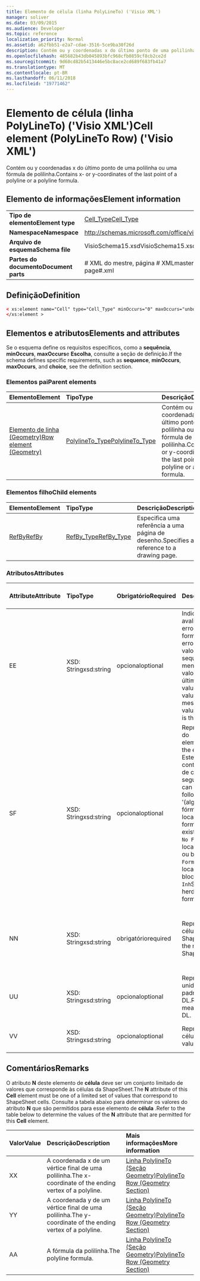 ```yaml
---
title: Elemento de célula (linha PolyLineTo) ('Visio XML')
manager: soliver
ms.date: 03/09/2015
ms.audience: Developer
ms.topic: reference
localization_priority: Normal
ms.assetid: a62fbb51-e2a7-cdae-3516-5ce9ba30f26d
description: Contém ou y coordenadas x do último ponto de uma polilinha ou uma fórmula de polilinha.
ms.openlocfilehash: 485682b43db045893bfc968cfb0859cf8cb2ce2d
ms.sourcegitcommit: 9d60cd82b5413446e5bc8ace2cd689f683fb41a7
ms.translationtype: MT
ms.contentlocale: pt-BR
ms.lasthandoff: 06/11/2018
ms.locfileid: "19771462"
---
```

# <a name="cell-element-polylineto-row-visio-xml"></a><span data-ttu-id="e63e4-103">Elemento de célula (linha PolyLineTo) ('Visio XML')</span><span class="sxs-lookup"><span data-stu-id="e63e4-103">Cell element (PolyLineTo Row) ('Visio XML')</span></span>

<span data-ttu-id="e63e4-104">Contém ou y coordenadas x do último ponto de uma polilinha ou uma fórmula de polilinha.</span><span class="sxs-lookup"><span data-stu-id="e63e4-104">Contains x- or y-coordinates of the last point of a polyline or a polyline formula.</span></span>
  
## <a name="element-information"></a><span data-ttu-id="e63e4-105">Elemento de informações</span><span class="sxs-lookup"><span data-stu-id="e63e4-105">Element information</span></span>

|||
|:-----|:-----|
|<span data-ttu-id="e63e4-106">**Tipo de elemento**</span><span class="sxs-lookup"><span data-stu-id="e63e4-106">**Element type**</span></span> <br/> |[<span data-ttu-id="e63e4-107">Cell_Type</span><span class="sxs-lookup"><span data-stu-id="e63e4-107">Cell_Type</span></span>](cell_type-complextypevisio-xml.md) <br/> |
|<span data-ttu-id="e63e4-108">**Namespace**</span><span class="sxs-lookup"><span data-stu-id="e63e4-108">**Namespace**</span></span> <br/> |http://schemas.microsoft.com/office/visio/2012/main  <br/> |
|<span data-ttu-id="e63e4-109">**Arquivo de esquema**</span><span class="sxs-lookup"><span data-stu-id="e63e4-109">**Schema file**</span></span> <br/> |<span data-ttu-id="e63e4-110">VisioSchema15.xsd</span><span class="sxs-lookup"><span data-stu-id="e63e4-110">VisioSchema15.xsd</span></span>  <br/> |
|<span data-ttu-id="e63e4-111">**Partes do documento**</span><span class="sxs-lookup"><span data-stu-id="e63e4-111">**Document parts**</span></span> <br/> |<span data-ttu-id="e63e4-112"># XML do mestre, página # XML</span><span class="sxs-lookup"><span data-stu-id="e63e4-112">master#.xml, page#.xml</span></span>  <br/> |
   
## <a name="definition"></a><span data-ttu-id="e63e4-113">Definição</span><span class="sxs-lookup"><span data-stu-id="e63e4-113">Definition</span></span>

```XML
< xs:element name="Cell" type="Cell_Type" minOccurs="0" maxOccurs="unbounded" >
</xs:element >
```

## <a name="elements-and-attributes"></a><span data-ttu-id="e63e4-114">Elementos e atributos</span><span class="sxs-lookup"><span data-stu-id="e63e4-114">Elements and attributes</span></span>

<span data-ttu-id="e63e4-115">Se o esquema define os requisitos específicos, como a **sequência**, **minOccurs**, **maxOccurs**e **Escolha**, consulte a seção de definição.</span><span class="sxs-lookup"><span data-stu-id="e63e4-115">If the schema defines specific requirements, such as **sequence**, **minOccurs**, **maxOccurs**, and **choice**, see the definition section.</span></span> 
  
### <a name="parent-elements"></a><span data-ttu-id="e63e4-116">Elementos pai</span><span class="sxs-lookup"><span data-stu-id="e63e4-116">Parent elements</span></span>

|<span data-ttu-id="e63e4-117">**Elemento**</span><span class="sxs-lookup"><span data-stu-id="e63e4-117">**Element**</span></span>|<span data-ttu-id="e63e4-118">**Tipo**</span><span class="sxs-lookup"><span data-stu-id="e63e4-118">**Type**</span></span>|<span data-ttu-id="e63e4-119">**Descrição**</span><span class="sxs-lookup"><span data-stu-id="e63e4-119">**Description**</span></span>|
|:-----|:-----|:-----|
|[<span data-ttu-id="e63e4-120">Elemento de linha (Geometry)</span><span class="sxs-lookup"><span data-stu-id="e63e4-120">Row element (Geometry)</span></span>](row-element-geometry-sectionvisio-xml.md) <br/> |[<span data-ttu-id="e63e4-121">PolylineTo_Type</span><span class="sxs-lookup"><span data-stu-id="e63e4-121">PolylineTo_Type</span></span>](polylineto_type-complextypevisio-xml.md) <br/> |<span data-ttu-id="e63e4-122">Contém ou y coordenadas x do último ponto de uma polilinha ou uma fórmula de polilinha.</span><span class="sxs-lookup"><span data-stu-id="e63e4-122">Contains x- or y-coordinates of the last point of a polyline or a polyline formula.</span></span>  <br/> |
   
### <a name="child-elements"></a><span data-ttu-id="e63e4-123">Elementos filho</span><span class="sxs-lookup"><span data-stu-id="e63e4-123">Child elements</span></span>

|<span data-ttu-id="e63e4-124">**Elemento**</span><span class="sxs-lookup"><span data-stu-id="e63e4-124">**Element**</span></span>|<span data-ttu-id="e63e4-125">**Tipo**</span><span class="sxs-lookup"><span data-stu-id="e63e4-125">**Type**</span></span>|<span data-ttu-id="e63e4-126">**Descrição**</span><span class="sxs-lookup"><span data-stu-id="e63e4-126">**Description**</span></span>|
|:-----|:-----|:-----|
|[<span data-ttu-id="e63e4-127">RefBy</span><span class="sxs-lookup"><span data-stu-id="e63e4-127">RefBy</span></span>](refby-element-cell_type-complextypevisio-xml.md) <br/> |[<span data-ttu-id="e63e4-128">RefBy_Type</span><span class="sxs-lookup"><span data-stu-id="e63e4-128">RefBy_Type</span></span>](refby_type-complextypevisio-xml.md) <br/> |<span data-ttu-id="e63e4-129">Especifica uma referência a uma página de desenho.</span><span class="sxs-lookup"><span data-stu-id="e63e4-129">Specifies a reference to a drawing page.</span></span>  <br/> |
   
### <a name="attributes"></a><span data-ttu-id="e63e4-130">Atributos</span><span class="sxs-lookup"><span data-stu-id="e63e4-130">Attributes</span></span>

|<span data-ttu-id="e63e4-131">**Attribute**</span><span class="sxs-lookup"><span data-stu-id="e63e4-131">**Attribute**</span></span>|<span data-ttu-id="e63e4-132">**Tipo**</span><span class="sxs-lookup"><span data-stu-id="e63e4-132">**Type**</span></span>|<span data-ttu-id="e63e4-133">**Obrigatório**</span><span class="sxs-lookup"><span data-stu-id="e63e4-133">**Required**</span></span>|<span data-ttu-id="e63e4-134">**Descrição**</span><span class="sxs-lookup"><span data-stu-id="e63e4-134">**Description**</span></span>|<span data-ttu-id="e63e4-135">**Valores possíveis**</span><span class="sxs-lookup"><span data-stu-id="e63e4-135">**Possible values**</span></span>|
|:-----|:-----|:-----|:-----|:-----|
|<span data-ttu-id="e63e4-136">E</span><span class="sxs-lookup"><span data-stu-id="e63e4-136">E</span></span>  <br/> |<span data-ttu-id="e63e4-137">XSD: String</span><span class="sxs-lookup"><span data-stu-id="e63e4-137">xsd:string</span></span>  <br/> |<span data-ttu-id="e63e4-138">opcional</span><span class="sxs-lookup"><span data-stu-id="e63e4-138">optional</span></span>  <br/> |<span data-ttu-id="e63e4-139">Indica que a fórmula é avaliada como um erro.</span><span class="sxs-lookup"><span data-stu-id="e63e4-139">Indicates that the formula evaluates to an error.</span></span> <span data-ttu-id="e63e4-140">O valor de **f** é o valor atual (uma sequência de mensagem de erro;) o valor do atributo **V** é o último valor válido.</span><span class="sxs-lookup"><span data-stu-id="e63e4-140">The value of **E** is the current value (an error message string); the value of the **V** attribute is the last valid value.</span></span>  <br/> |<span data-ttu-id="e63e4-141">Uma cadeia de caracteres de mensagem de erro.</span><span class="sxs-lookup"><span data-stu-id="e63e4-141">An error message string.</span></span>  <br/> |
|<span data-ttu-id="e63e4-142">S</span><span class="sxs-lookup"><span data-stu-id="e63e4-142">F</span></span>  <br/> |<span data-ttu-id="e63e4-143">XSD: String</span><span class="sxs-lookup"><span data-stu-id="e63e4-143">xsd:string</span></span>  <br/> |<span data-ttu-id="e63e4-144">opcional</span><span class="sxs-lookup"><span data-stu-id="e63e4-144">optional</span></span>  <br/> | <span data-ttu-id="e63e4-145">Representa a fórmula do elemento.</span><span class="sxs-lookup"><span data-stu-id="e63e4-145">Represents the element's formula.</span></span> <span data-ttu-id="e63e4-146">Este atributo pode conter uma das cadeias de caracteres seguintes:</span><span class="sxs-lookup"><span data-stu-id="e63e4-146">This attribute can contain one of the following strings:</span></span>  <br/>  <span data-ttu-id="e63e4-147">'(alguns formula)' se a fórmula existe localmente</span><span class="sxs-lookup"><span data-stu-id="e63e4-147">'(some formula)' if the formula exists locally</span></span>  <br/>  <span data-ttu-id="e63e4-148">`No Formula`Se a fórmula localmente é excluída ou bloqueada</span><span class="sxs-lookup"><span data-stu-id="e63e4-148">`No Formula` if the formula is locally deleted or blocked</span></span>  <br/>  <span data-ttu-id="e63e4-149">`Inh`Se a fórmula for herdada.</span><span class="sxs-lookup"><span data-stu-id="e63e4-149">`Inh` if the formula is inherited.</span></span>  <br/> |<span data-ttu-id="e63e4-150">Uma fórmula.</span><span class="sxs-lookup"><span data-stu-id="e63e4-150">A formula.</span></span>  <br/> |
|<span data-ttu-id="e63e4-151">N</span><span class="sxs-lookup"><span data-stu-id="e63e4-151">N</span></span>  <br/> |<span data-ttu-id="e63e4-152">XSD: String</span><span class="sxs-lookup"><span data-stu-id="e63e4-152">xsd:string</span></span>  <br/> |<span data-ttu-id="e63e4-153">obrigatório</span><span class="sxs-lookup"><span data-stu-id="e63e4-153">required</span></span>  <br/> |<span data-ttu-id="e63e4-154">Representa o nome da célula ShapeSheet.</span><span class="sxs-lookup"><span data-stu-id="e63e4-154">Represents the name of the ShapeSheet cell.</span></span>  <br/> |<span data-ttu-id="e63e4-155">O nome da célula ShapeSheet.</span><span class="sxs-lookup"><span data-stu-id="e63e4-155">The name of the ShapeSheet cell.</span></span>  <br/> <span data-ttu-id="e63e4-156">Consulte a seção comentários abaixo.</span><span class="sxs-lookup"><span data-stu-id="e63e4-156">See the Remarks section below.</span></span>  <br/> |
|<span data-ttu-id="e63e4-157">U</span><span class="sxs-lookup"><span data-stu-id="e63e4-157">U</span></span>  <br/> |<span data-ttu-id="e63e4-158">XSD: String</span><span class="sxs-lookup"><span data-stu-id="e63e4-158">xsd:string</span></span>  <br/> |<span data-ttu-id="e63e4-159">opcional</span><span class="sxs-lookup"><span data-stu-id="e63e4-159">optional</span></span>  <br/> |<span data-ttu-id="e63e4-160">Representa uma unidade de medida padrão é DL.</span><span class="sxs-lookup"><span data-stu-id="e63e4-160">Represents a unit of measure The default is DL.</span></span>  <br/> |<span data-ttu-id="e63e4-161">As unidades da célula.</span><span class="sxs-lookup"><span data-stu-id="e63e4-161">The units of the cell.</span></span>  <br/> |
|<span data-ttu-id="e63e4-162">V</span><span class="sxs-lookup"><span data-stu-id="e63e4-162">V</span></span>  <br/> |<span data-ttu-id="e63e4-163">XSD: String</span><span class="sxs-lookup"><span data-stu-id="e63e4-163">xsd:string</span></span>  <br/> |<span data-ttu-id="e63e4-164">opcional</span><span class="sxs-lookup"><span data-stu-id="e63e4-164">optional</span></span>  <br/> |<span data-ttu-id="e63e4-165">Representa o valor da célula.</span><span class="sxs-lookup"><span data-stu-id="e63e4-165">Represents the value of the cell.</span></span>  <br/> |<span data-ttu-id="e63e4-166">O valor da célula ShapeSheet.</span><span class="sxs-lookup"><span data-stu-id="e63e4-166">The value of the ShapeSheet cell.</span></span>  <br/> |
   
## <a name="remarks"></a><span data-ttu-id="e63e4-167">Comentários</span><span class="sxs-lookup"><span data-stu-id="e63e4-167">Remarks</span></span>

<span data-ttu-id="e63e4-168">O atributo **N** deste elemento de **célula** deve ser um conjunto limitado de valores que corresponde às células da ShapeSheet.</span><span class="sxs-lookup"><span data-stu-id="e63e4-168">The **N** attribute of this **Cell** element must be one of a limited set of values that correspond to ShapeSheet cells.</span></span> <span data-ttu-id="e63e4-169">Consulte a tabela abaixo para determinar os valores do atributo **N** que são permitidos para esse elemento de **célula** .</span><span class="sxs-lookup"><span data-stu-id="e63e4-169">Refer to the table below to determine the values of the **N** attribute that are permitted for this **Cell** element.</span></span> 
  
|<span data-ttu-id="e63e4-170">**Valor**</span><span class="sxs-lookup"><span data-stu-id="e63e4-170">**Value**</span></span>|<span data-ttu-id="e63e4-171">**Descrição**</span><span class="sxs-lookup"><span data-stu-id="e63e4-171">**Description**</span></span>|<span data-ttu-id="e63e4-172">**Mais informações**</span><span class="sxs-lookup"><span data-stu-id="e63e4-172">**More information**</span></span>|
|:-----|:-----|:-----|
|<span data-ttu-id="e63e4-173">X</span><span class="sxs-lookup"><span data-stu-id="e63e4-173">X</span></span>  <br/> |<span data-ttu-id="e63e4-174">A coordenada x de um vértice final de uma polilinha.</span><span class="sxs-lookup"><span data-stu-id="e63e4-174">The x-coordinate of the ending vertex of a polyline.</span></span>  <br/> |[<span data-ttu-id="e63e4-175">Linha PolylineTo (Seção Geometry)</span><span class="sxs-lookup"><span data-stu-id="e63e4-175">PolylineTo Row (Geometry Section)</span></span>](polylineto-row-geometry-section.md) <br/> |
|<span data-ttu-id="e63e4-176">Y</span><span class="sxs-lookup"><span data-stu-id="e63e4-176">Y</span></span>  <br/> |<span data-ttu-id="e63e4-177">A coordenada y de um vértice final de uma polilinha.</span><span class="sxs-lookup"><span data-stu-id="e63e4-177">The y-coordinate of the ending vertex of a polyline.</span></span>  <br/> |[<span data-ttu-id="e63e4-178">Linha PolylineTo (Seção Geometry)</span><span class="sxs-lookup"><span data-stu-id="e63e4-178">PolylineTo Row (Geometry Section)</span></span>](polylineto-row-geometry-section.md) <br/> |
|<span data-ttu-id="e63e4-179">A</span><span class="sxs-lookup"><span data-stu-id="e63e4-179">A</span></span>  <br/> |<span data-ttu-id="e63e4-180">A fórmula da polilinha.</span><span class="sxs-lookup"><span data-stu-id="e63e4-180">The polyline formula.</span></span>  <br/> |[<span data-ttu-id="e63e4-181">Linha PolylineTo (Seção Geometry)</span><span class="sxs-lookup"><span data-stu-id="e63e4-181">PolylineTo Row (Geometry Section)</span></span>](polylineto-row-geometry-section.md) <br/> |
   

